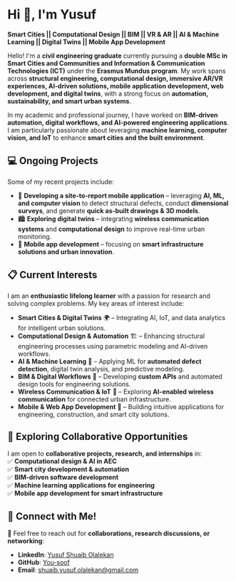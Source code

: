 # **Hi 👋, I'm Yusuf**  
**Smart Cities || Computational Design || BIM || VR & AR || AI & Machine Learning || Digital Twins || Mobile App Development**  

Hello! I'm a **civil engineering graduate** currently pursuing a **double MSc in Smart Cities and Communities and Information & Communication Technologies (ICT)** under the **Erasmus Mundus program**. My work spans across **structural engineering, computational design, immersive AR/VR experiences, AI-driven solutions, mobile application development, web development, and digital twins**, with a strong focus on **automation, sustainability, and smart urban systems**.

In my academic and professional journey, I have worked on **BIM-driven automation, digital workflows, and AI-powered engineering applications**. I am particularly passionate about leveraging **machine learning, computer vision, and IoT** to enhance **smart cities and the built environment**.  

## 💻 **Ongoing Projects**  
Some of my recent projects include:  
- 🚧 **Developing a site-to-report mobile application** – leveraging **AI, ML, and computer vision** to detect structural defects, conduct **dimensional surveys**, and generate **quick as-built drawings & 3D models**.  
- 🏙️ **Exploring digital twins** – integrating **wireless communication systems** and **computational design** to improve real-time urban monitoring.  
- 📱 **Mobile app development** – focusing on **smart infrastructure solutions and urban innovation**.  

## 📋 **Current Interests**  
I am an **enthusiastic lifelong learner** with a passion for research and solving complex problems. My key areas of interest include:  
- **Smart Cities & Digital Twins** 🌍 – Integrating AI, IoT, and data analytics for intelligent urban solutions.  
- **Computational Design & Automation** 🏗️ – Enhancing structural engineering processes using parametric modeling and AI-driven workflows.  
- **AI & Machine Learning** 🤖 – Applying ML for **automated defect detection**, digital twin analysis, and predictive modeling.  
- **BIM & Digital Workflows** 🔗 – Developing **custom APIs** and automated design tools for engineering solutions.  
- **Wireless Communication & IoT** 📡 – Exploring **AI-enabled wireless communication** for connected urban infrastructure.  
- **Mobile & Web App Development** 📲 – Building intuitive applications for engineering, construction, and smart city solutions.  

## 🎯 **Exploring Collaborative Opportunities**  
I am open to **collaborative projects, research, and internships** in:  
✅ **Computational design & AI in AEC**  
✅ **Smart city development & automation**  
✅ **BIM-driven software development**  
✅ **Machine learning applications for engineering**  
✅ **Mobile app development for smart infrastructure**  

## 🔗 **Connect with Me!**  
🚀 Feel free to reach out for **collaborations, research discussions, or networking**:  
- **LinkedIn**: [Yusuf Shuaib Olalekan](https://www.linkedin.com/in/yusuf-shuaib-olalekan)  
- **GitHub**: [You-soof](https://github.com/you-soof) 
- **Email**: shuaib.yusuf.olalekan@gmail.com  




